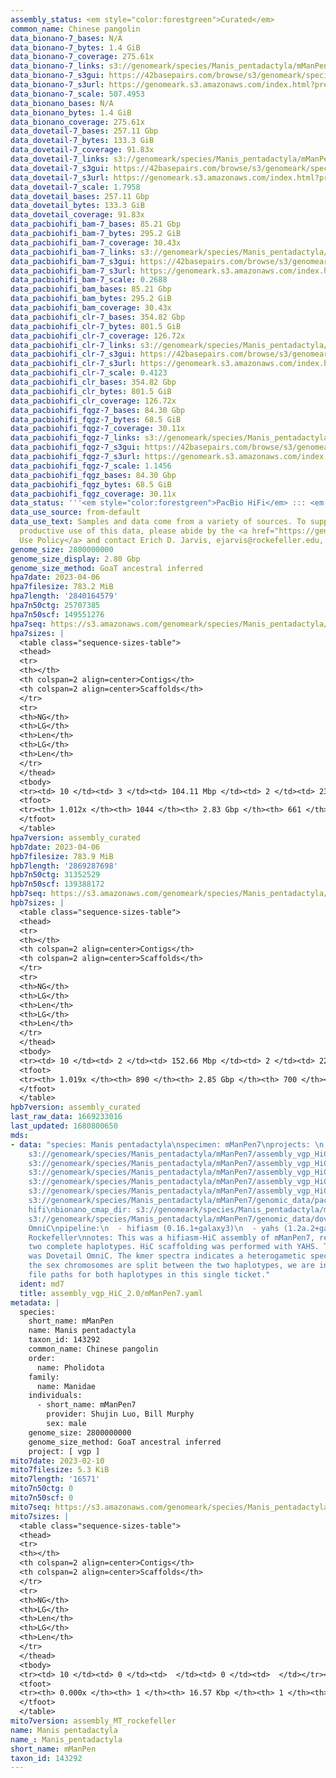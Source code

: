 ```yaml
---
assembly_status: <em style="color:forestgreen">Curated</em>
common_name: Chinese pangolin
data_bionano-7_bases: N/A
data_bionano-7_bytes: 1.4 GiB
data_bionano-7_coverage: 275.61x
data_bionano-7_links: s3://genomeark/species/Manis_pentadactyla/mManPen7/genomic_data/bionano/<br>
data_bionano-7_s3gui: https://42basepairs.com/browse/s3/genomeark/species/Manis_pentadactyla/mManPen7/genomic_data/bionano/
data_bionano-7_s3url: https://genomeark.s3.amazonaws.com/index.html?prefix=species/Manis_pentadactyla/mManPen7/genomic_data/bionano/
data_bionano-7_scale: 507.4953
data_bionano_bases: N/A
data_bionano_bytes: 1.4 GiB
data_bionano_coverage: 275.61x
data_dovetail-7_bases: 257.11 Gbp
data_dovetail-7_bytes: 133.3 GiB
data_dovetail-7_coverage: 91.83x
data_dovetail-7_links: s3://genomeark/species/Manis_pentadactyla/mManPen7/genomic_data/dovetail/<br>
data_dovetail-7_s3gui: https://42basepairs.com/browse/s3/genomeark/species/Manis_pentadactyla/mManPen7/genomic_data/dovetail/
data_dovetail-7_s3url: https://genomeark.s3.amazonaws.com/index.html?prefix=species/Manis_pentadactyla/mManPen7/genomic_data/dovetail/
data_dovetail-7_scale: 1.7958
data_dovetail_bases: 257.11 Gbp
data_dovetail_bytes: 133.3 GiB
data_dovetail_coverage: 91.83x
data_pacbiohifi_bam-7_bases: 85.21 Gbp
data_pacbiohifi_bam-7_bytes: 295.2 GiB
data_pacbiohifi_bam-7_coverage: 30.43x
data_pacbiohifi_bam-7_links: s3://genomeark/species/Manis_pentadactyla/mManPen7/genomic_data/pacbio_hifi/<br>
data_pacbiohifi_bam-7_s3gui: https://42basepairs.com/browse/s3/genomeark/species/Manis_pentadactyla/mManPen7/genomic_data/pacbio_hifi/
data_pacbiohifi_bam-7_s3url: https://genomeark.s3.amazonaws.com/index.html?prefix=species/Manis_pentadactyla/mManPen7/genomic_data/pacbio_hifi/
data_pacbiohifi_bam-7_scale: 0.2688
data_pacbiohifi_bam_bases: 85.21 Gbp
data_pacbiohifi_bam_bytes: 295.2 GiB
data_pacbiohifi_bam_coverage: 30.43x
data_pacbiohifi_clr-7_bases: 354.82 Gbp
data_pacbiohifi_clr-7_bytes: 801.5 GiB
data_pacbiohifi_clr-7_coverage: 126.72x
data_pacbiohifi_clr-7_links: s3://genomeark/species/Manis_pentadactyla/mManPen7/genomic_data/pacbio_hifi/<br>
data_pacbiohifi_clr-7_s3gui: https://42basepairs.com/browse/s3/genomeark/species/Manis_pentadactyla/mManPen7/genomic_data/pacbio_hifi/
data_pacbiohifi_clr-7_s3url: https://genomeark.s3.amazonaws.com/index.html?prefix=species/Manis_pentadactyla/mManPen7/genomic_data/pacbio_hifi/
data_pacbiohifi_clr-7_scale: 0.4123
data_pacbiohifi_clr_bases: 354.82 Gbp
data_pacbiohifi_clr_bytes: 801.5 GiB
data_pacbiohifi_clr_coverage: 126.72x
data_pacbiohifi_fqgz-7_bases: 84.30 Gbp
data_pacbiohifi_fqgz-7_bytes: 68.5 GiB
data_pacbiohifi_fqgz-7_coverage: 30.11x
data_pacbiohifi_fqgz-7_links: s3://genomeark/species/Manis_pentadactyla/mManPen7/genomic_data/pacbio_hifi/<br>
data_pacbiohifi_fqgz-7_s3gui: https://42basepairs.com/browse/s3/genomeark/species/Manis_pentadactyla/mManPen7/genomic_data/pacbio_hifi/
data_pacbiohifi_fqgz-7_s3url: https://genomeark.s3.amazonaws.com/index.html?prefix=species/Manis_pentadactyla/mManPen7/genomic_data/pacbio_hifi/
data_pacbiohifi_fqgz-7_scale: 1.1456
data_pacbiohifi_fqgz_bases: 84.30 Gbp
data_pacbiohifi_fqgz_bytes: 68.5 GiB
data_pacbiohifi_fqgz_coverage: 30.11x
data_status: '''<em style="color:forestgreen">PacBio HiFi</em> ::: <em style="color:forestgreen">Dovetail</em>'''
data_use_source: from-default
data_use_text: Samples and data come from a variety of sources. To support fair and
  productive use of this data, please abide by the <a href="https://genome10k.soe.ucsc.edu/data-use-policies/">Data
  Use Policy</a> and contact Erich D. Jarvis, ejarvis@rockefeller.edu, with any questions.
genome_size: 2800000000
genome_size_display: 2.80 Gbp
genome_size_method: GoaT ancestral inferred
hpa7date: 2023-04-06
hpa7filesize: 783.2 MiB
hpa7length: '2840164579'
hpa7n50ctg: 25707385
hpa7n50scf: 149551276
hpa7seq: https://s3.amazonaws.com/genomeark/species/Manis_pentadactyla/mManPen7/assembly_curated/mManPen7.hap1.cur.20230406.fasta.gz
hpa7sizes: |
  <table class="sequence-sizes-table">
  <thead>
  <tr>
  <th></th>
  <th colspan=2 align=center>Contigs</th>
  <th colspan=2 align=center>Scaffolds</th>
  </tr>
  <tr>
  <th>NG</th>
  <th>LG</th>
  <th>Len</th>
  <th>LG</th>
  <th>Len</th>
  </tr>
  </thead>
  <tbody>
  <tr><td> 10 </td><td> 3 </td><td> 104.11 Mbp </td><td> 2 </td><td> 236.45 Mbp </td></tr><tr><td> 20 </td><td> 6 </td><td> 68.14 Mbp </td><td> 3 </td><td> 221.94 Mbp </td></tr><tr><td> 30 </td><td> 11 </td><td> 50.91 Mbp </td><td> 4 </td><td> 190.95 Mbp </td></tr><tr><td> 40 </td><td> 17 </td><td> 36.51 Mbp </td><td> 6 </td><td> 167.00 Mbp </td></tr><tr style="background-color:#cccccc;"><td> 50 </td><td> 26 </td><td style="background-color:#88ff88;"> 25.71 Mbp </td><td> 8 </td><td style="background-color:#88ff88;"> 149.55 Mbp </td></tr><tr><td> 60 </td><td> 38 </td><td> 22.07 Mbp </td><td> 9 </td><td> 141.14 Mbp </td></tr><tr><td> 70 </td><td> 52 </td><td> 15.80 Mbp </td><td> 12 </td><td> 124.88 Mbp </td></tr><tr><td> 80 </td><td> 73 </td><td> 10.06 Mbp </td><td> 14 </td><td> 108.20 Mbp </td></tr><tr><td> 90 </td><td> 122 </td><td> 3.11 Mbp </td><td> 17 </td><td> 80.29 Mbp </td></tr><tr><td> 100 </td><td> 512 </td><td> 164.75 Kbp </td><td> 124 </td><td> 251.79 Kbp </td></tr></tbody>
  <tfoot>
  <tr><th> 1.012x </th><th> 1044 </th><th> 2.83 Gbp </th><th> 661 </th><th> 2.84 Gbp </th></tr>
  </tfoot>
  </table>
hpa7version: assembly_curated
hpb7date: 2023-04-06
hpb7filesize: 783.9 MiB
hpb7length: '2869287698'
hpb7n50ctg: 31352529
hpb7n50scf: 139388172
hpb7seq: https://s3.amazonaws.com/genomeark/species/Manis_pentadactyla/mManPen7/assembly_curated/mManPen7.hap2.decon.20230406.fasta.gz
hpb7sizes: |
  <table class="sequence-sizes-table">
  <thead>
  <tr>
  <th></th>
  <th colspan=2 align=center>Contigs</th>
  <th colspan=2 align=center>Scaffolds</th>
  </tr>
  <tr>
  <th>NG</th>
  <th>LG</th>
  <th>Len</th>
  <th>LG</th>
  <th>Len</th>
  </tr>
  </thead>
  <tbody>
  <tr><td> 10 </td><td> 2 </td><td> 152.66 Mbp </td><td> 2 </td><td> 223.42 Mbp </td></tr><tr><td> 20 </td><td> 5 </td><td> 68.30 Mbp </td><td> 3 </td><td> 219.24 Mbp </td></tr><tr><td> 30 </td><td> 9 </td><td> 57.26 Mbp </td><td> 4 </td><td> 186.78 Mbp </td></tr><tr><td> 40 </td><td> 15 </td><td> 40.23 Mbp </td><td> 6 </td><td> 153.65 Mbp </td></tr><tr style="background-color:#cccccc;"><td> 50 </td><td> 23 </td><td style="background-color:#88ff88;"> 31.35 Mbp </td><td> 8 </td><td style="background-color:#88ff88;"> 139.39 Mbp </td></tr><tr><td> 60 </td><td> 32 </td><td> 25.31 Mbp </td><td> 10 </td><td> 123.59 Mbp </td></tr><tr><td> 70 </td><td> 45 </td><td> 19.37 Mbp </td><td> 13 </td><td> 102.57 Mbp </td></tr><tr><td> 80 </td><td> 63 </td><td> 11.94 Mbp </td><td> 16 </td><td> 76.89 Mbp </td></tr><tr><td> 90 </td><td> 105 </td><td> 3.22 Mbp </td><td> 20 </td><td> 31.49 Mbp </td></tr><tr><td> 100 </td><td> 383 </td><td> 309.02 Kbp </td><td> 189 </td><td> 477.06 Kbp </td></tr></tbody>
  <tfoot>
  <tr><th> 1.019x </th><th> 890 </th><th> 2.85 Gbp </th><th> 700 </th><th> 2.87 Gbp </th></tr>
  </tfoot>
  </table>
hpb7version: assembly_curated
last_raw_data: 1669233016
last_updated: 1680800650
mds:
- data: "species: Manis pentadactyla\nspecimen: mManPen7\nprojects: \n  - vgp\nhap1:
    s3://genomeark/species/Manis_pentadactyla/mManPen7/assembly_vgp_HiC_2.0/mManPen7.HiC.hap1.20221222.fasta.gz\nhap2:
    s3://genomeark/species/Manis_pentadactyla/mManPen7/assembly_vgp_HiC_2.0/mManPen7.HiC.hap2.20221222.fasta.gz\npretext_hap1:
    s3://genomeark/species/Manis_pentadactyla/mManPen7/assembly_vgp_HiC_2.0/evaluation/hap1/pretext/mManPen7_hap1__s2_heatmap.pretext\npretext_hap2:
    s3://genomeark/species/Manis_pentadactyla/mManPen7/assembly_vgp_HiC_2.0/evaluation/hap2/pretext/mManPen7_hap2__s2_heatmap.pretext\nkmer_spectra_img:
    s3://genomeark/species/Manis_pentadactyla/mManPen7/assembly_vgp_HiC_2.0/evaluation/merqury/mManPen7_png/\npacbio_read_dir:
    s3://genomeark/species/Manis_pentadactyla/mManPen7/genomic_data/pacbio_hifi/\npacbio_read_type:
    hifi\nbionano_cmap_dir: s3://genomeark/species/Manis_pentadactyla/mManPen7/genomic_data/bionano/\nhic_read_dir:
    s3://genomeark/species/Manis_pentadactyla/mManPen7/genomic_data/dovetail/\nhic_kit:
    OmniC\npipeline:\n  - hifiasm (0.16.1+galaxy3)\n  - yahs (1.2a.2+galaxy0)\nassembled_by_group:
    Rockefeller\nnotes: This was a hifiasm-HiC assembly of mManPen7, resulting in
    two complete haplotypes. HiC scaffolding was performed with YAHS. The HiC prep
    was Dovetail OmniC. The kmer spectra indicates a heterogametic specimen. Becuase
    the sex chromosomes are split between the two haplotypes, we are including the
    file paths for both haplotypes in this single ticket."
  ident: md7
  title: assembly_vgp_HiC_2.0/mManPen7.yaml
metadata: |
  species:
    short_name: mManPen
    name: Manis pentadactyla
    taxon_id: 143292
    common_name: Chinese pangolin
    order:
      name: Pholidota
    family:
      name: Manidae
    individuals:
      - short_name: mManPen7
        provider: Shujin Luo, Bill Murphy
        sex: male
    genome_size: 2800000000
    genome_size_method: GoaT ancestral inferred
    project: [ vgp ]
mito7date: 2023-02-10
mito7filesize: 5.3 KiB
mito7length: '16571'
mito7n50ctg: 0
mito7n50scf: 0
mito7seq: https://s3.amazonaws.com/genomeark/species/Manis_pentadactyla/mManPen7/assembly_MT_rockefeller/mManPen7.MT.20230210.fasta.gz
mito7sizes: |
  <table class="sequence-sizes-table">
  <thead>
  <tr>
  <th></th>
  <th colspan=2 align=center>Contigs</th>
  <th colspan=2 align=center>Scaffolds</th>
  </tr>
  <tr>
  <th>NG</th>
  <th>LG</th>
  <th>Len</th>
  <th>LG</th>
  <th>Len</th>
  </tr>
  </thead>
  <tbody>
  <tr><td> 10 </td><td> 0 </td><td>  </td><td> 0 </td><td>  </td></tr><tr><td> 20 </td><td> 0 </td><td>  </td><td> 0 </td><td>  </td></tr><tr><td> 30 </td><td> 0 </td><td>  </td><td> 0 </td><td>  </td></tr><tr><td> 40 </td><td> 0 </td><td>  </td><td> 0 </td><td>  </td></tr><tr style="background-color:#cccccc;"><td> 50 </td><td> 0 </td><td style="background-color:#ff8888;">  </td><td> 0 </td><td style="background-color:#ff8888;">  </td></tr><tr><td> 60 </td><td> 0 </td><td>  </td><td> 0 </td><td>  </td></tr><tr><td> 70 </td><td> 0 </td><td>  </td><td> 0 </td><td>  </td></tr><tr><td> 80 </td><td> 0 </td><td>  </td><td> 0 </td><td>  </td></tr><tr><td> 90 </td><td> 0 </td><td>  </td><td> 0 </td><td>  </td></tr><tr><td> 100 </td><td> 0 </td><td>  </td><td> 0 </td><td>  </td></tr></tbody>
  <tfoot>
  <tr><th> 0.000x </th><th> 1 </th><th> 16.57 Kbp </th><th> 1 </th><th> 16.57 Kbp </th></tr>
  </tfoot>
  </table>
mito7version: assembly_MT_rockefeller
name: Manis pentadactyla
name_: Manis_pentadactyla
short_name: mManPen
taxon_id: 143292
---
```

